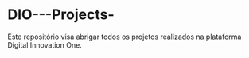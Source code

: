 # DIO---Projects-
 Este repositório visa abrigar todos os projetos realizados na plataforma Digital Innovation One. 
